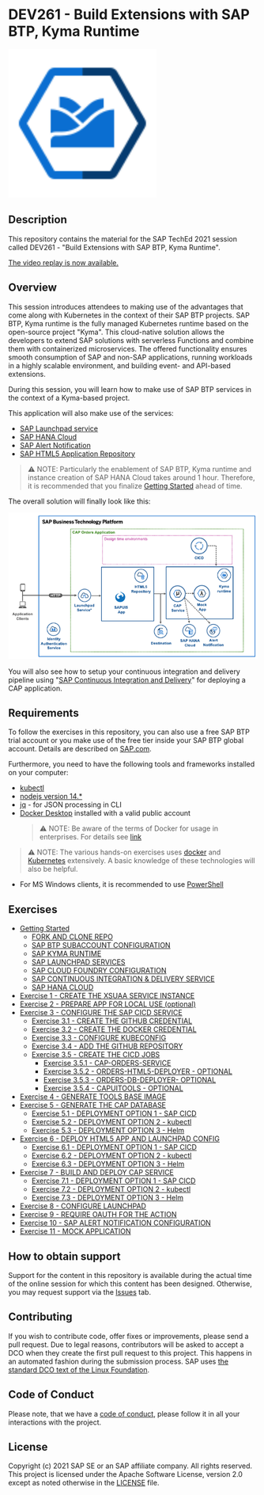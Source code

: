 # DEV261 - Build Extensions with SAP BTP, Kyma Runtime

<img src="./assets/kyma-runtime.svg" width="300">

## Description

This repository contains the material for the SAP TechEd 2021 session called DEV261 - "Build Extensions with SAP BTP, Kyma Runtime".

[The video replay is now available.](https://reg.sapevents.sap.com/flow/sap/sapteched2021/portal/page/sessions/session/16303673698250013Mdn)

## Overview

This session introduces attendees to making use of the advantages that come along with Kubernetes in the context of their SAP BTP projects. SAP BTP, Kyma runtime is the fully managed Kubernetes runtime based on the open-source project "Kyma". This cloud-native solution allows the developers to extend SAP solutions with serverless Functions and combine them with containerized microservices. The offered functionality ensures smooth consumption of SAP and non-SAP applications, running workloads in a highly scalable environment, and building event- and API-based extensions.

During this session, you will learn how to make use of SAP BTP services in the context of a Kyma-based project.

This application will also make use of the services:

- [SAP Launchpad service](https://discovery-center.cloud.sap/serviceCatalog/launchpad-service)
- [SAP HANA Cloud](https://discovery-center.cloud.sap/serviceCatalog/sap-hana-cloud)
- [SAP Alert Notification](https://discovery-center.cloud.sap/serviceCatalog/alert-notification)
- [SAP HTML5 Application Repository](https://discovery-center.cloud.sap/serviceCatalog/html5-application-repository-service)

> ⚠ NOTE: Particularly the enablement of SAP BTP, Kyma runtime and instance creation of SAP HANA Cloud takes around 1 hour. Therefore, it is recommended that you finalize [Getting Started](exercises/ex0/) ahead of time.

The overall solution will finally look like this:

![Solution Diagram](./assets/solution-diagram.png)

You will also see how to setup your continuous integration and delivery pipeline using "[SAP Continuous Integration and Delivery](https://discovery-center.cloud.sap/serviceCatalog/continuous-integration-&-delivery)" for deploying a CAP application.

## Requirements

To follow the exercises in this repository, you can also use a free SAP BTP trial account or you make use of the free tier inside your SAP BTP global account. Details are described on [SAP.com](https://www.sap.com/products/business-technology-platform/trial.html).

Furthermore, you need to have the following tools and frameworks installed on your computer:

- [kubectl](https://developers.sap.com/tutorials/cp-kyma-download-cli.html)
- [nodejs version 14.\*](https://nodejs.org/en/download/)
- [jq](https://stedolan.github.io/jq/) - for JSON processing in CLI
- [Docker Desktop](https://www.docker.com/) installed with a valid public account
  > ⚠ NOTE: Be aware of the terms of Docker for usage in enterprises. For details see [link](https://www.docker.com/blog/updating-product-subscriptions/)

> ⚠ NOTE: The various hands-on exercises uses [docker](https://www.docker.com/) and [Kubernetes](https://kubernetes.io/) extensively. A basic knowledge of these technologies will also be helpful.

- For MS Windows clients, it is recommended to use [PowerShell](https://www.microsoft.com/en-us/p/powershell/9mz1snwt0n5d)

## Exercises

- [Getting Started](exercises/ex0/)
  - [FORK AND CLONE REPO](exercises/ex0/README.md#fork-and-clone-the-repository)
  - [SAP BTP SUBACCOUNT CONFIGURATION](exercises/ex0/README.md#configure-subaccount-entitlements)
  - [SAP KYMA RUNTIME](exercises/ex0/README.md#kyma-runtime)
  - [SAP LAUNCHPAD SERVICES](exercises/ex0/README.md#launchpad-service)
  - [SAP CLOUD FOUNDRY CONFIGURATION](exercises/ex0/README.md#cloud-foundry)
  - [SAP CONTINUOUS INTEGRATION & DELIVERY SERVICE](exercises/ex0/README.md#continuous-integration--delivery)
  - [SAP HANA CLOUD](exercises/ex0/README.md#sap-hana-cloud)
- [Exercise 1 - CREATE THE XSUAA SERVICE INSTANCE](exercises/ex1/)
- [Exercise 2 - PREPARE APP FOR LOCAL USE (optional)](exercises/ex2/)
- [Exercise 3 - CONFIGURE THE SAP CICD SERVICE](exercises/ex3/)
  - [Exercise 3.1 - CREATE THE GITHUB CREDENTIAL](exercises/ex3#exercise-31---create-the-github-credential)
  - [Exercise 3.2 - CREATE THE DOCKER CREDENTIAL](exercises/ex3#exercise-32---create-the-docker-credential)
  - [Exercise 3.3 - CONFIGURE KUBECONFIG](exercises/ex3#exercise-33---configure-kubeconfig)
  - [Exercise 3.4 - ADD THE GITHUB REPOSITORY](exercises/ex3#exercise-34---add-the-github-repository)
  - [Exercise 3.5 - CREATE THE CICD JOBS](exercises/ex3#exercise-35---create-the-cicd-jobs)
    - [Exercise 3.5.1 - CAP-ORDERS-SERVICE](exercises/ex3#exercise-351---cap-orders-service)
    - [Exercise 3.5.2 - ORDERS-HTML5-DEPLOYER - OPTIONAL](exercises/ex3#exercise-352---orders-html5-deployer---optional)
    - [Exercise 3.5.3 - ORDERS-DB-DEPLOYER- OPTIONAL](exercises/ex3#exercise-353---orders-db-deployer---optional)
    - [Exercise 3.5.4 - CAPUITOOLS - OPTIONAL](exercises/ex3#exercise-354---capuitools---optional)
- [Exercise 4 - GENERATE TOOLS BASE IMAGE](exercises/ex4/)
- [Exercise 5 - GENERATE THE CAP DATABASE](exercises/ex5/)
  - [Exercise 5.1 - DEPLOYMENT OPTION 1 - SAP CICD](exercises/ex5#exercise-51---deployment-option-1---sap-cicd)
  - [Exercise 5.2 - DEPLOYMENT OPTION 2 - kubectl](exercises/ex5#exercise-52---deployment-option-2---kubectl)
  - [Exercise 5.3 - DEPLOYMENT OPTION 3 - Helm](exercises/ex5#exercise-53---deployment-option-3---helm)
- [Exercise 6 - DEPLOY HTML5 APP AND LAUNCHPAD CONFIG](exercises/ex6/)
  - [Exercise 6.1 - DEPLOYMENT OPTION 1 - SAP CICD](exercises/ex6#exercise-61---deployment-option-1---cicd-service)
  - [Exercise 6.2 - DEPLOYMENT OPTION 2 - kubectl](exercises/ex6#exercise-62---deployment-option-2---kubectl)
  - [Exercise 6.3 - DEPLOYMENT OPTION 3 - Helm](exercises/ex6#exercise-63---deployment-option-3---helm)
- [Exercise 7 - BUILD AND DEPLOY CAP SERVICE](exercises/ex7/)
  - [Exercise 7.1 - DEPLOYMENT OPTION 1 - SAP CICD](exercises/ex7#exercise-71---deployment-option-1---cicd-service)
  - [Exercise 7.2 - DEPLOYMENT OPTION 2 - kubectl](exercises/ex7#exercise-72---deployment-option-2---kubectl)
  - [Exercise 7.3 - DEPLOYMENT OPTION 3 - Helm](exercises/ex7#exercise-73---deployment-option-3---helm)
- [Exercise 8 - CONFIGURE LAUNCHPAD](exercises/ex8/)
- [Exercise 9 - REQUIRE OAUTH FOR THE ACTION](exercises/ex9/)
- [Exercise 10 - SAP ALERT NOTIFICATION CONFIGURATION](exercises/ex10/)
- [Exercise 11 - MOCK APPLICATION](exercises/ex11/)

## How to obtain support

Support for the content in this repository is available during the actual time of the online session for which this content has been designed. Otherwise, you may request support via the [Issues](../../issues) tab.

## Contributing

If you wish to contribute code, offer fixes or improvements, please send a pull request. Due to legal reasons, contributors will be asked to accept a DCO when they create the first pull request to this project. This happens in an automated fashion during the submission process. SAP uses [the standard DCO text of the Linux Foundation](https://developercertificate.org/).

## Code of Conduct

Please note, that we have a [code of conduct](https://github.com/SAP-samples/.github/blob/main/CODE_OF_CONDUCT.md), please follow it in all your interactions with the project.

## License

Copyright (c) 2021 SAP SE or an SAP affiliate company. All rights reserved. This project is licensed under the Apache Software License, version 2.0 except as noted otherwise in the [LICENSE](LICENSES/Apache-2.0.txt) file.
